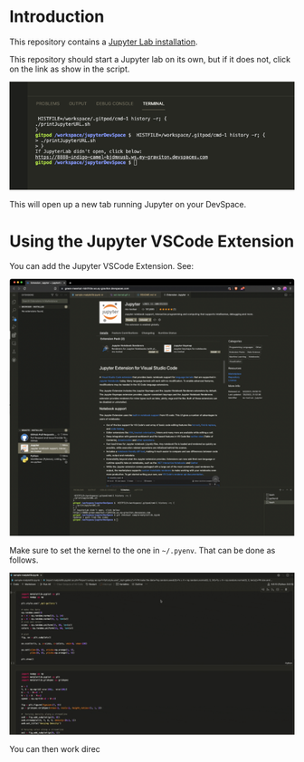 # Introduction

This repository contains a [Jupyter Lab installation](https://jupyter.org/).

This repository should start a Jupyter lab on its own, but if it does not,
click on the link as show in the script.

![Generated Jupyter URL](./imgs/url-click.png)

This will open up a new tab running Jupyter on your DevSpace.

# Using the Jupyter VSCode Extension

You can add the Jupyter VSCode Extension. See:

![Jupyter VS Code](./imgs/vs-code-ext.png)

Make sure to set the kernel to the one in `~/.pyenv`.
That can be done as follows.

![Set kernel](./imgs/set-kernel.gif)

You can then work direc